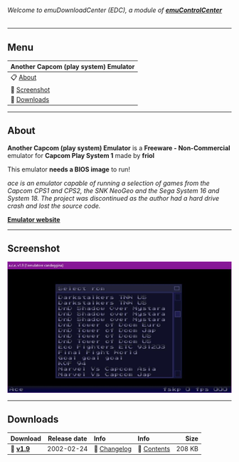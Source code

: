 ###### Welcome to emuDownloadCenter (EDC), a module of [**emuControlCenter**](https://github.com/PhoenixInteractiveNL/emuControlCenter/wiki)
***
## Menu
| **Another Capcom (play system) Emulator** |
|:---------|
| :clipboard: [About](#about) |
| :sunrise: [Screenshot](#screenshot) |
| :floppy_disk: [Downloads](#downloads) |
***
## About
**Another Capcom (play system) Emulator** is a **Freeware - Non-Commercial** emulator for **Capcom Play System 1** made by **friol**

This emulator **needs a BIOS image** to run!

_ace is an emulator capable of running a selection of games from the Capcom CPS1 and CPS2, the SNK NeoGeo and the Sega System 16 and System 18. The project was discontinued as the author had a hard drive crash and lost the source code._

[**Emulator website**](http://ace.emuunlim.com/)
***
## Screenshot
![](https://raw.githubusercontent.com/PhoenixInteractiveNL/edc-masterhook/master/downloadhooks/ace/ace_screen.jpg)
***
## Downloads
| Download | Release date  | Info       | Info       | Size       |
|:---------|:-------------:|:-----------|:-----------|-----------:|
| :floppy_disk: [**v1.9**](https://github.com/PhoenixInteractiveNL/edc-repo0003/raw/master/ace/1.9.7z) | 2002-02-24 | :page_facing_up: [Changelog](https://github.com/PhoenixInteractiveNL/edc-repo0003/blob/master/ace/1.9_changelog.txt) | :mag_right: [Contents](https://github.com/PhoenixInteractiveNL/edc-repo0003/blob/master/ace/1.9_contents.txt) | 208 KB |
